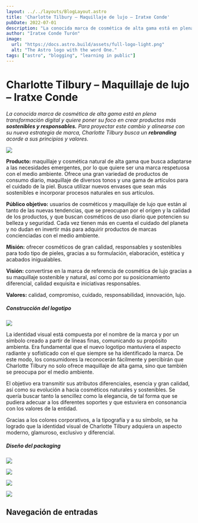 ```yaml
---
layout: ../../layouts/BlogLayout.astro
title: 'Charlotte Tilbury – Maquillaje de lujo – Iratxe Conde'
pubDate: 2022-07-01
description: "La conocida marca de cosmética de alta gama está en plena transformación digital y quiere poner su foco en crear productos más **sostenibles y responsables.** Para proyectar este cambio y alinearse con su nueva estrategia de marca, Charlotte Tilbury busca un **rebranding** acorde a sus principios y valores."
author: "Iratxe Conde Turón"
image:
  url: "https://docs.astro.build/assets/full-logo-light.png"
  alt: "The Astro logo with the word One."
tags: ["astro", "blogging", "learning in public"]
---
```



# Charlotte Tilbury – Maquillaje de lujo – Iratxe Conde
_La conocida marca de cosmética de alta gama está en plena transformación digital y quiere poner su foco en crear productos más **sostenibles y responsables.** Para proyectar este cambio y alinearse con su nueva estrategia de marca, Charlotte Tilbury busca un **rebranding** acorde a sus principios y valores._

[![](https://iratxeconde.wordpress.com/wp-content/uploads/2022/08/mesa-de-trabajo-1-8.png?w=1024)](https://iratxeconde.wordpress.com/wp-content/uploads/2022/08/mesa-de-trabajo-1-8.png)

**Producto:** maquillaje y cosmética natural de alta gama que busca adaptarse a las necesidades emergentes, por lo que quiere ser una marca respetuosa con el medio ambiente. Ofrece una gran variedad de productos de consumo diario, maquillaje de diversos tonos y una gama de artículos para el cuidado de la piel. Busca utilizar nuevos envases que sean más sostenibles e incorporar procesos naturales en sus artículos.

**Público objetivo:** usuarios de cosméticos y maquillaje de lujo que están al tanto de las nuevas tendencias, que se preocupan por el origen y la calidad de los productos, y que buscan cosméticos de uso diario que potencien su belleza y seguridad. Cada vez tienen más en cuenta el cuidado del planeta y no dudan en invertir más para adquirir productos de marcas concienciadas con el medio ambiente.

**Misión:** ofrecer cosméticos de gran calidad, responsables y sostenibles para todo tipo de pieles, gracias a su formulación, elaboración, estética y acabados inigualables.

**Visión:** convertirse en la marca de referencia de cosmética de lujo gracias a su maquillaje sostenible y natural, así como por su posicionamiento diferencial, calidad exquisita e iniciativas responsables.

**Valores:** calidad, compromiso, cuidado, responsabilidad, innovación, lujo.

##### Construcción del logotipo

![](https://iratxeconde.wordpress.com/wp-content/uploads/2022/08/2-e1661521729858.png?w=851)

La identidad visual está compuesta por el nombre de la marca y por un símbolo creado a partir de líneas finas, comunicando su propósito ambienta. Era fundamental que el nuevo logotipo mantuviera el aspecto radiante y sofisticado con el que siempre se ha identificado la marca. De este modo, los consumidores la reconocerán fácilmente y percibirán que Charlotte Tilbury no solo ofrece maquillaje de alta gama, sino que también se preocupa por el medio ambiente.

El objetivo era transmitir sus atributos diferenciales, esencia y gran calidad, así como su evolución a hacia cosméticos naturales y sostenibles. Se quería buscar tanto la sencillez como la elegancia, de tal forma que se pudiera adecuar a los diferentes soportes y que estuviera en consonancia con los valores de la entidad.

Gracias a los colores corporativos, a la tipografía y a su símbolo, se ha logrado que la identidad visual de Charlotte Tilbury adquiera un aspecto moderno, glamuroso, exclusivo y diferencial.

##### Diseño del packaging

[![](https://iratxeconde.wordpress.com/wp-content/uploads/2022/08/4.png?w=1024)](https://iratxeconde.wordpress.com/wp-content/uploads/2022/08/4.png)

[![](https://iratxeconde.wordpress.com/wp-content/uploads/2022/08/3.png?w=1024)](https://iratxeconde.wordpress.com/wp-content/uploads/2022/08/3.png)

[![](https://iratxeconde.wordpress.com/wp-content/uploads/2022/08/5.png?w=1024)](https://iratxeconde.wordpress.com/wp-content/uploads/2022/08/5.png)

[![](https://iratxeconde.wordpress.com/wp-content/uploads/2022/08/fondo-simbolo.png?w=1024)](https://iratxeconde.wordpress.com/wp-content/uploads/2022/08/fondo-simbolo.png)

Navegación de entradas
----------------------